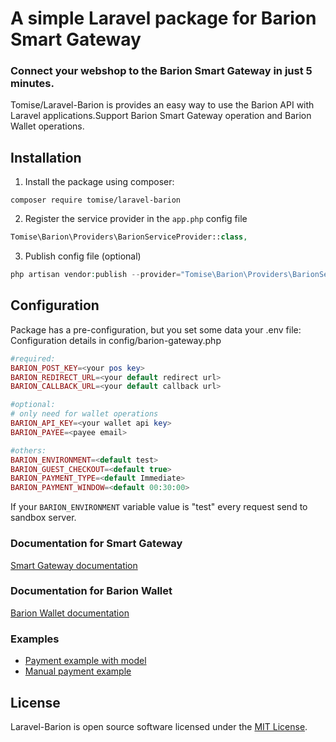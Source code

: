 # A simple Laravel package for Barion Smart Gateway

### **Connect your webshop to the Barion Smart Gateway in just 5 minutes.**

Tomise/Laravel-Barion is provides an easy way to use the Barion API with Laravel applications.Support Barion Smart Gateway operation and Barion Wallet operations.

## Installation

1. Install the package using composer:

`composer require tomise/laravel-barion`

2. Register the service provider in the `app.php` config file

```php
Tomise\Barion\Providers\BarionServiceProvider::class,
```

3. Publish config file (optional)

```php
php artisan vendor:publish --provider="Tomise\Barion\Providers\BarionServiceProvider" --tag="config"
```

## Configuration

Package has a pre-configuration, but you set some data your .env file:
Configuration details in config/barion-gateway.php

```php
#required:
BARION_POST_KEY=<your pos key>
BARION_REDIRECT_URL=<your default redirect url>
BARION_CALLBACK_URL=<your default callback url>

#optional:
# only need for wallet operations
BARION_API_KEY=<your wallet api key>
BARION_PAYEE=<payee email>

#others:
BARION_ENVIRONMENT=<default test>
BARION_GUEST_CHECKOUT=<default true>
BARION_PAYMENT_TYPE=<default Immediate>
BARION_PAYMENT_WINDOW=<default 00:30:00>
```

If your `BARION_ENVIRONMENT` variable value is "test" every request send to sandbox server.

### Documentation for Smart Gateway

[Smart Gateway documentation](docs/gateway.md)

### Documentation for Barion Wallet

[Barion Wallet documentation](docs/wallet.md)

### Examples

- [Payment example with model](examples/payment-width-models/)
- [Manual payment example](examples/manual-payment/)

## License

Laravel-Barion is open source software licensed under the [MIT License](https://opensource.org/licenses/MIT).
